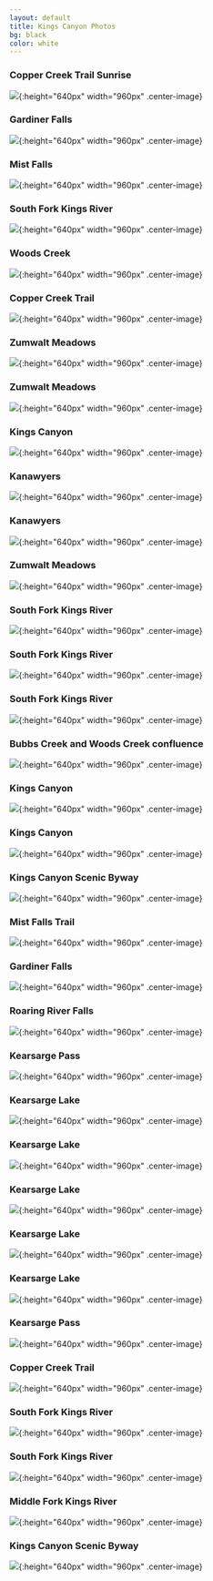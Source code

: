 ```yaml
---
layout: default
title: Kings Canyon Photos
bg: black
color: white
---
```


<meta property="og:image" content="https://lh3.googleusercontent.com/RVnVxhwykLWQOQkYTGVMGJr9CWwETNnzvKykdU8VcOc_dIyJOsSR-4PPMxElIQB_4rvG4UuHGxn93-0shcjpGrQhtDYlQSHs4djQxB9CH3xLx1ng1CjD7mQg0Y1CNGsKE8SpeJ0HYBQ=w2400" />

### Copper Creek Trail Sunrise
![](https://lh3.googleusercontent.com/cl01pAr5Xg4RgFYcPZBz2349PQPFMHAgL0RcQPhzvxG90ootFUWeaBmlXpFirvqjhKpDnCA8HtpFdeR5Y2HPfFa41bU_IKQk87u1oLHgNtaleq_KS5epfYyp6AlG4QSK1bnW0fKRMRI=m37){:height="640px" width="960px" .center-image}

### Gardiner Falls
![](https://lh3.googleusercontent.com/PeMfb45BatuYGNR1-AzQ_FhsY7WZXVuLHKSeJA2ruAIDBO_a6b_fmLTENcgJfGq5I2dSrLcPbyoG_7RH2Y2smssOj8A0sn39OTLIVuIf-d04q7BnCaTW11-JcJYoJipZO55Z5Ajhijs=w2400){:height="640px" width="960px" .center-image}

### Mist Falls
![](https://lh3.googleusercontent.com/FaUI2SJ1mRlcxPxZX6TcO_p6Mv4AiSMSHNE5OIeTFYS-mxeehfNoywqAYh3QAq7IbEXwvh_n9SEKRgAM9xlw5iLW7a7BgmrRs6Z9y3KR57wI0VNFF2o1CZBiPzSViiWDV4-qt6gOlLE=w2400){:height="640px" width="960px" .center-image}

### South Fork Kings River
![](https://lh3.googleusercontent.com/js5CyA9L8NQrxv9EFsZCyVMTjTbV0Ami98hRdKBTTUWgE_opnhMaNXFfU8tBZcjRO2Im2YMAONUAiaYswCG7F1A-GSuXphaRQbEoAtcMQuyhZyX2YPZynVdApxmgoLmMxpLw8VhR74g=w2400){:height="640px" width="960px" .center-image}

### Woods Creek
![](https://lh3.googleusercontent.com/f20-v0AFHKbynks8-u7u0EI5x2322SroR_RydnaZn0-Xp4TPGfvgzs8dhTIZxNWf-cDDyLRhCGs3bUMW3DoDh7SFpldzWK4xzaK86RHu3ytu0amUglxM1NZoMT8Xt2Du0SUrJtDDraY=w2400){:height="640px" width="960px" .center-image}

### Copper Creek Trail
![](https://lh3.googleusercontent.com/94Xy_EAWKRJaB0FDeoaUrfLfsYgEa7RzVGl9vPmdCB6-8jsd_3BER3rk4_TgJD9_B_1m-Gl80kwBQyexHmTTdr5yt6mCN1pxcQxFiZrtuY3CZW05Wevy7yEGx-QJX0gopznOQxvBxos=w2400){:height="640px" width="960px" .center-image}

### Zumwalt Meadows
![](https://lh3.googleusercontent.com/eM0BcoamZ3UAkYRJQaGFBnsdzbPCCUHwzZ_aIku5REQzpC53RyFHClzGNVt0W6gv6wrCL6yeSI6MUPgerskkWrktpNydsvoz32xNmPTEb5FiNume4r4_3xU4P-UE-Kt-1b-AYc4ROwo=w2400){:height="640px" width="960px" .center-image}

### Zumwalt Meadows
![](https://lh3.googleusercontent.com/xrsNdWbTPwO-gM2ARjjUiLyrsWBpKKjR8VYtXWCSPspAg3takkOftKuMIQjBK_vZDBf0UWEPsOzVjqFmGR82KFS618D_-rgK9hEVb4OI9JarhQnfCxOXz6KJUpJfNUqvqddL9T8mFik=w2400){:height="640px" width="960px" .center-image}

### Kings Canyon
![](https://lh3.googleusercontent.com/Vk9dVjmQDwC0vd2S_cGW-i5iW3bNW4ypY0cJmIHEK5zA_VxGT64_vDVS-Rz3vIq2dRemM7mNwBdYcqHLLHlpDHM9MTkvMlS_0sQ7Wlo--AXGcgjOrbWyWIv4mAkTcpJC5rqBCl_G6Ik=w2400){:height="640px" width="960px" .center-image}

### Kanawyers
![](https://lh3.googleusercontent.com/CkSh-GN-Cozpv4zf_tFzpmeQTbn3aSftPOEAHyjSi-stGQe1rPgtAbjUcePW_RB152Bhnz4Dp2OJu1UKE1uBXiQuFsiVMExjne2iJFkYN7-243Ihi-TR3TnrBDU_5eWWaeTNk40jISI=w2400){:height="640px" width="960px" .center-image}

### Kanawyers
![](https://lh3.googleusercontent.com/yLQLRsHQqL2rINIaKU0t93JximVQ6cQogSPF4r0A-yrwrs5pNLV_UsLZSHqXtvzt-v1os3RG0ATPYDM0DhbZH4ErsMKQVrI0_MFGDDf883NvmyjwZ4WWRdxvh56cu-bE1l5fU0e1cZk=w2400){:height="640px" width="960px" .center-image}

### Zumwalt Meadows
![](https://lh3.googleusercontent.com/oSpFZ1kvN36SBhy_kXqyikvSg7iI_UoxO_clqYxZVxbTpadSetVgdcNNvsXlxfeKh4oMYM3wKDqJvVVQGFivwip7sq_LLcUBI8S2qA4ehzNiCrIYk1BRARl97HG5CNm11SnpICRvH4Q=w2400){:height="640px" width="960px" .center-image}

### South Fork Kings River
![](https://lh3.googleusercontent.com/coYOY6JcO-K5FepD3OzOiiJCtd7q8wDsPyYOy06zcwBLVJbbOh4bJoXRQenVLHJdpN76JDFm_LfckPAlrVOMDlPB4TsWKH6w2qfBFFc_ZAQ2Efi3ZXGccYGCIfpFB6IdpqiBevrOAHs=w2400){:height="640px" width="960px" .center-image}

### South Fork Kings River
![](https://lh3.googleusercontent.com/hDq0pn48s-g4RiEu_991htTpW7DFlWC0p9wWptLLjW-XJOrbrYRVDdR7EQQxIiEWY-qf9qBErV8pJyx-IkLsk-OIMzKSwPx-UVjiUlxJAobzPMQLzDLR4VnV5ApUH7xToZ2sdtAF5-U=w2400){:height="640px" width="960px" .center-image}

### South Fork Kings River
![](https://lh3.googleusercontent.com/oYzo03cnlXQwmcPMqw99bJ2nZ2rSGhmmnfvg-36HEJ2s7LFuMre8bLxr6bp2ci1z1ARAF5VL7lkZxnKSfv1X4pIprar0raxlbT1aAt2ifa2fpakoKnFJ6xCZxapMD9HTmFmiy-OWCWw=w2400){:height="640px" width="960px" .center-image}

### Bubbs Creek and Woods Creek confluence
![](https://lh3.googleusercontent.com/bmiUQooK28Gj0-Vw-sOUBuqHpvURSDWbhNP-3Z4595T0t4Cc2UcZcy2Iko2f61YqT3z8AKdnSKwRlSacmmNk0Os2WrYpuP_v3PFIJuUnrglAr2vZVyJ7MV4eRbpONuDKr_nig5Mt3P0=w2400){:height="640px" width="960px" .center-image}

### Kings Canyon
![](https://lh3.googleusercontent.com/3PaW_9-N8J03GAXgWmA1ryFqDyPHb1FUN7up7M30qgp8kHe6JK9PIkb_jc1EMUaqjk_OMQPgoCokyNalG2-RSPl9nJNPIOgLhbcmmQ_c-An5Ylfn_06J2lYYTC40KRt4YgGEve_mpeI=w2400){:height="640px" width="960px" .center-image}

### Kings Canyon
![](https://lh3.googleusercontent.com/tREBtL3uL6vo_pCbNPlJWrWWR3ElTGpw0T40HdO2e82UPF2qRr6Sj_-SwqJpJTTLIHo9bo3xXQxn7LvtzSpfrydAJq6kqDC4wn6s2emYmHyVSfsTecux2S7I2GTuKRCTMfwqxSapwDQ=w2400){:height="640px" width="960px" .center-image}

### Kings Canyon Scenic Byway
![](https://lh3.googleusercontent.com/8xBy3G2nRl9IjL_AHYP9EiF7dnkJEsPbz_Stb-JALg426ftv31Wn-b_7Bh0E4CEqEySkhOOnloQOZ1c54zFoYek6RXWHfW6HaJ2-GV0IWN_8QElMNePBFGmOQOafIixSdMJAIqr7ybw=w2400){:height="640px" width="960px" .center-image}

### Mist Falls Trail
![](https://lh3.googleusercontent.com/rWM_EQuPcCd3Nwsr9WRl5I_7cGaANfNro_QuSyABzoWTo60LOYkMoMTVKLBQNvx26hT8SF61IZxuthHs7uWcZIgwt15LVVW4OX-E7RmRGhRC35NDaMvhIL4MNnn7PeODGssWAmTdXy8=w2400){:height="640px" width="960px" .center-image}

### Gardiner Falls
![](https://lh3.googleusercontent.com/VsH-RQD9qBLjRe6Gpgolb9aZJSD6V0C9gJDbcDZsoHdGv49RNcnDjGP9Iqd3nZJnjY9h9wRHJz6gRG-gGa6Yahubnc03zNDU97ug2x3OdCoaFRZIgYhjSe9mOGo3XEB-318-x2E36EQ=w2400){:height="640px" width="960px" .center-image}

### Roaring River Falls
![](https://lh3.googleusercontent.com/_CUDamjaVUOh4Ruact20_MytekaDB9Q54gKgL-LKhLgZuSqrpXHsYaxmsDFARhJooMMV8cPLDH6Rpdws2c0eB1jJUIqmBfWaTDnv59nIq67PL_6m2uMj7PcDqyVPwAt7c7xr7e7sOlc=w2400){:height="640px" width="960px" .center-image}

### Kearsarge Pass
![](https://lh3.googleusercontent.com/eBfHSbaRuuoZe4S2tPrtvJCYE61N3dW-d2W6Uz3G1jJ-iJ1YG4KTX1jLyO2TvQ9YRhSaMuyorclN3mkvvFEHa9P8d8T_q-R50-E5xsQ5nrfIXXM69VON_pzS5y0otbQd5KuyNcAMQPc=w2400){:height="640px" width="960px" .center-image}

### Kearsarge Lake
![](https://lh3.googleusercontent.com/erpxLr7-qOxQr0uCdgSR5F1egh2OXTt5qCNfJsGWXuZqW7q5Z85WHf3PQx-Bg_b_924Dss5Gv_1mizR5rNbALgNEFdcoHmBLUtr7YfXMUlisCsanqObNZyeyH9I8MLoYINt8PUXllKU=w2400){:height="640px" width="960px" .center-image}

### Kearsarge Lake
![](https://lh3.googleusercontent.com/ay-gt6-kvgF5UIDb60CefS8Rpod5qZD7OBTibjqYkxkw9FNNqA-LPukUtGXAyln2z6lX4KjukHiuJVb0UPP0m4OQ_bbICoqrFHUV3G-1lX2x7fyUuD5yNX4SBlJjkvL_A6MW5NAmJAc=w2400){:height="640px" width="960px" .center-image}

### Kearsarge Lake
![](https://lh3.googleusercontent.com/pTZABX3Ziq1Nlz0sa6lgKRbSusVwRXqZjwklwkj6twULRo9yN1IwBBH6qBtCbohO02u1GZzX8lriN5VLqXtEo5WGOEsoFIUrB8AKdqZ6NXm-HuOvfMAXB9uja9N-E9akLVQA5BM0Img=w2400){:height="640px" width="960px" .center-image}

### Kearsarge Lake
![](https://lh3.googleusercontent.com/gAhCkWY7Qq7hpdyHZZslYm1hLgqBCGYoNITDddxggU1wK8LW9YiJiPs22FsvA_BU_zCvECpVtaULBTLn5IgEC9cdbxx1I1AJ9KShYd4BpdsJZDfxzXdmPgp7x5CU2xkfGBDRtoa6avo=w2400){:height="640px" width="960px" .center-image}

### Kearsarge Lake
![](https://lh3.googleusercontent.com/_L6r7bIoUl1GRvW2zq2Afm9LKu6rZGs_K_k4j7tWqjURlIN1H5E6aJqOGsLmUi1WzTMha3jo_38Ss9Z7nmevm4lqL8Xsy-Ocnu7ZD9eCCRfzjh4H4iKli4UuFYgEzks-DfpeSMeFTfs=w2400){:height="640px" width="960px" .center-image}

### Kearsarge Pass
![](https://lh3.googleusercontent.com/va1-Xwylwtc6Qwh_YRl7HVNtfqM-e8UbG0zBpoChk1U99lLvQQGlw9XOrCyUdBAmSJemG8f33O5nM_TA6jBsQATi8DjTgm3lsuM_CakTloX9MFMTVaar89AMC5R3KEfj11TJteMevqI=w2400){:height="640px" width="960px" .center-image}

### Copper Creek Trail
![](https://lh3.googleusercontent.com/s345eIveEh0IAaX7nBsdcs__RlQy8HmqYMNASd1-go7BtFbVaHeMDQgr5Zd_94JKDpjqyMY2VI2n6cZmJTC7NoYvHoVB3fKFa9Ea5vfpGP26nPksmOoQTL8jH-IyeBrlCIzfIV1DzXk=w2400){:height="640px" width="960px" .center-image}

### South Fork Kings River
![](https://lh3.googleusercontent.com/TfqIjtp9vYpPJz2XDy8weRZ4HiUo6gXGg_qoJvhSFR8V3BQNJkm2oVJm7C4B3gQUb47Lwv0WVNqOno9E_AQuloHJ6qJglMc77DixWlsXTErNyZMYCk1xUGvyJhTg0wEyEgHg_RQZPmM=w2400){:height="640px" width="960px" .center-image}

### South Fork Kings River
![](https://lh3.googleusercontent.com/flzJFN3ZC3rUWTBWczhy6eqR9HDCmG2uk3CpornkJh2JPjlhO-qHZoQDACRT1M0_xSjv2bjJF4g6Q_lxhHTl9CDfo9R25aNXw_RAfUbmy1vpVwFNdulCtcivEbCnCg4MFchAuZH05S0=w2400){:height="640px" width="960px" .center-image}

### Middle Fork Kings River
![](https://lh3.googleusercontent.com/U-ZCEctqHcUISdcHMmRiV-yXmhYvCM8SPadCKkf62_Do3jpgVekWkM0kL2Nx2lETeBa-mMpKtXyJlPJhn7XNKpQ3aVie4e2_zRUe2WeZ6aCcpXRHRl7fj5wrPGyruLpEN-3ZrNLjDT0=w2400){:height="640px" width="960px" .center-image}

### Kings Canyon Scenic Byway
![](https://lh3.googleusercontent.com/KQYZBCjLlthzajVPdMf7yifWv_4m03UpIkkvXuXeUHdLkNZhuHu3qAg6majDr2IuyODohRVBlh1kuG_a8cmFbBAsU3PEH056ArUzg2iuZ5RMEB_bx7Vla5z9JgoP22Crw4qSngcM260=w2400){:height="640px" width="960px" .center-image}
